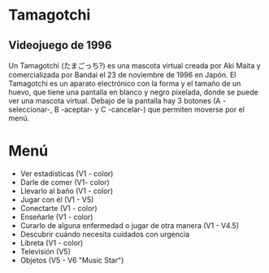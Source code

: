 # Tamagotchi
## Videojuego de 1996
Un Tamagotchi (たまごっち?) es una mascota virtual creada por Aki Maita y comercializada por Bandai el 23 de noviembre de 1996 en Japón. El Tamagotchi es un aparato electrónico con la forma y el tamaño de un huevo, que tiene una pantalla en blanco y negro pixelada, donde se puede ver una mascota virtual. Debajo de la pantalla hay 3 botones (A -seleccionar-, B -aceptar- y C -cancelar-) que permiten moverse por el menú.
# Menú
* Ver estadísticas (V1 - color)
* Darle de comer (V1- color)
* Llevarlo al baño (V1 - color)
* Jugar con él (V1 - V5)
* Conectarte (V1 - color)
* Enseñarle (V1 - color)
* Curarlo de alguna enfermedad o jugar de otra manera (V1 - V4.5)
* Descubrir cuándo necesita cuidados con urgencia
* Libreta (V1 - color)
* Televisión (V5)
* Objetos (V5 - V6 "Music Star")
